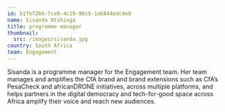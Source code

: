 ```yaml
---
id: b1fb72b6-7ce9-4c19-90c9-1a6844edc4e8
name: Sisanda Ntshinga
title: programme manager
thumbnail:
  src: /images/sisanda.jpg
country: South Africa
team: Engagement
---
```


Sisanda is a programme manager for the Engagement team. Her team manages and amplifies the CfA brand and brand extensions such as CfA’s PesaCheck and africanDRONE initiatives, across multiple platforms, and helps partners in the digital democracy and tech-for-good space across Africa amplify their voice and reach new audiences.

